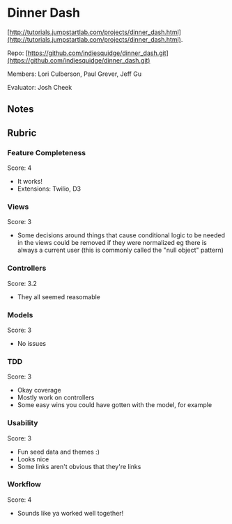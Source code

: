 # Dinner Dash

[http://tutorials.jumpstartlab.com/projects/dinner_dash.html](http://tutorials.jumpstartlab.com/projects/dinner_dash.html).

Repo: [https://github.com/indiesquidge/dinner_dash.git](https://github.com/indiesquidge/dinner_dash.git)

Members: Lori Culberson, Paul Grever, Jeff Gu

Evaluator: Josh Cheek

## Notes

## Rubric

### Feature Completeness

Score: 4

* It works!
* Extensions: Twilio, D3

### Views

Score: 3

* Some decisions around things that cause conditional logic to be needed in the views could be removed if they were normalized
  eg there is always a current user (this is commonly called the "null object" pattern)

### Controllers

Score: 3.2

* They all seemed reasomable

### Models

Score: 3

* No issues

### TDD

Score: 3

* Okay coverage
* Mostly work on controllers
* Some easy wins you could have gotten with the model, for example

### Usability

Score: 3

* Fun seed data and themes :)
* Looks nice
* Some links aren't obvious that they're links

### Workflow

Score: 4

* Sounds like ya worked well together!
